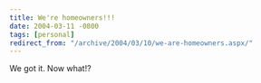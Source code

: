 ```yaml
---
title: We're homeowners!!!
date: 2004-03-11 -0800
tags: [personal]
redirect_from: "/archive/2004/03/10/we-are-homeowners.aspx/"
---
```


We got it. Now what!?

